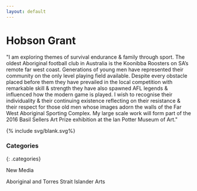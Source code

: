 ```yaml
---
layout: default
---
```


# Hobson Grant

"I am exploring themes of survival  endurance & family through sport. The oldest Aboriginal football club in Australia is the Koonibba Roosters on SA’s remote far west coast. Generations of young men have represented their community on the only level playing field available.  Despite every obstacle placed before them they have prevailed in the local competition with remarkable skill & strength  they have also spawned AFL legends & influenced how the modern game is played.  I wish to recognise their individuality & their continuing existence reflecting on their resistance & their respect for those old men whose images adorn the walls of the Far West Aboriginal Sporting Complex.  My large scale work  will form part of the 2016 Basil Sellers Art Prize exhibition at the Ian Potter Museum of Art."

{% include svg/blank.svg%}

### Categories
{: .categories}

New Media

Aboriginal and Torres Strait Islander Arts